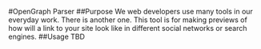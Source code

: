 #OpenGraph Parser
##Purpose
We web developers use many tools in our everyday work. 
There is another one. This tool is for making previews of how will a link to your
site look like in different social networks or search engines.
##Usage
TBD